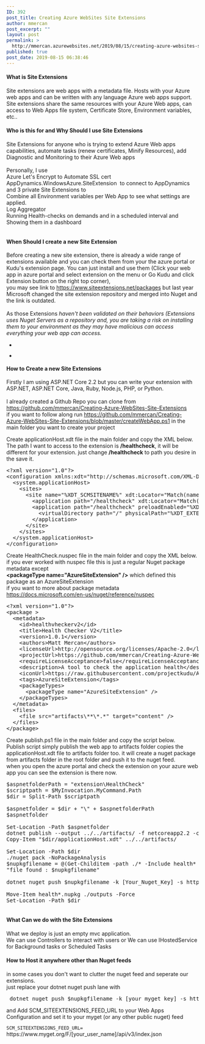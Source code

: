 ```yaml
---
ID: 392
post_title: Creating Azure WebSites Site Extensions
author: mmercan
post_excerpt: ""
layout: post
permalink: >
  http://mmercan.azurewebsites.net/2019/08/15/creating-azure-websites-site-extensions/
published: true
post_date: 2019-08-15 06:38:46
---
```

<!-- wp:heading {"level":4} -->
<h4>

What is Site Extensions

</h4>
<!-- /wp:heading -->

<!-- wp:paragraph -->
<p>Site extensions are web apps with a metadata file. Hosts with your Azure web apps and can be written with any language Azure web apps support. Site extensions share the same resources with your Azure Web apps, can access to Web Apps file system, Certificate Store, Environment variables, etc..  </p>
<!-- /wp:paragraph -->

<!-- wp:heading {"level":4} -->
<h4> Who is this for and  Why Should I use Site Extensions </h4>
<!-- /wp:heading -->

<!-- wp:paragraph -->
<p> Site Extensions for anyone who  is trying to extend Azure Web apps capabilities, automate tasks (renew certificates, Minify Resources), add Diagnostic and Monitoring to their Azure Web apps <br><br>Personally, I use <br>Azure Let's Encrypt to Automate SSL cert <br>AppDynamics.WindowsAzure.SiteExtension  to connect to AppDynamics <br>and 3 private Site Extensions to<br>Combine all Environment variables per Web App to see what settings are applied.<br>Log Aggregator <br>Running Health-checks on demands and in a scheduled interval and Showing them in a dashboard</p>
<!-- /wp:paragraph -->

<!-- wp:image {"id":462} -->
<figure class="wp-block-image"><img src="/wp-content/uploads/2019/08/Site-Extensions-img-3-1024x344.jpg" alt="" class="wp-image-462"/></figure>
<!-- /wp:image -->

<!-- wp:heading {"level":4} -->
<h4>When Should I create a new Site Extension</h4>
<!-- /wp:heading -->

<!-- wp:paragraph -->
<p>Before creating a new site extension, there is already a wide range of extensions available and you can check them from your the azure portal or Kudu's extension page. You can just install and use them (Click your web app in azure portal and select extension on the menu or Go Kudu and click Extension button on the right top corner), <br>you may see link to <a href="https://www.siteextensions.net/packages">https://www.siteextensions.net/packages</a>  but last year Microsoft changed the site extension repository and merged into Nuget and the link is outdated.<br><br>As those Extensions<em> haven't been validated on their behaviors (Extensions uses Nuget Servers as a repository and, you are taking a risk on installing them to your environment as they may have malicious can access everything your web app can access.</em></p>
<!-- /wp:paragraph -->

<!-- wp:gallery {"ids":[457,459]} -->
<ul class="wp-block-gallery columns-2 is-cropped"><li class="blocks-gallery-item"><figure><img src="/wp-content/uploads/2019/08/Site-Extensions-img-1.jpg" alt="" data-id="457" class="wp-image-457"/></figure></li><li class="blocks-gallery-item"><figure><img src="/wp-content/uploads/2019/08/Site-Extensions-img-2.jpg" alt="" data-id="459" data-link="https://mmercan.azurewebsites.net/2019/08/15/creating-azure-websites-site-extensions/site-extensions-img-2/" class="wp-image-459"/></figure></li></ul>
<!-- /wp:gallery -->

<!-- wp:heading {"level":4} -->
<h4>  How to Create a new Site Extensions </h4>
<!-- /wp:heading -->

<!-- wp:paragraph -->
<p>Firstly I am using  ASP.NET Core  2.2 but you can write your extension with ASP.NET, ASP.NET Core, Java, Ruby, Node.js, PHP, or Python. <br><br>I already created a Github Repo you can clone from <a href="https://github.com/mmercan/Creating-Azure-WebSites-Site-Extensions">https://github.com/mmercan/Creating-Azure-WebSites-Site-Extensions</a> <br>if you want to follow along  run <a href="https://github.com/mmercan/Creating-Azure-WebSites-Site-Extensions/blob/master/createWebApp.ps1">https://github.com/mmercan/Creating-Azure-WebSites-Site-Extensions/blob/master/createWebApp.ps1</a> in the main folder you want to create your project</p>
<!-- /wp:paragraph -->

<!-- wp:paragraph -->
<p>Create applicationHost.xdt file in the main folder and copy the XML below.<br>The path I want to access to the extension is <strong>/healthcheck</strong>, it will be different for your extension. just change  <strong>/healthcheck</strong> to path you desire in the save it.</p>
<!-- /wp:paragraph -->

<!-- wp:syntaxhighlighter/code {"language":"xml","makeURLsClickable":false} -->
<pre class="wp-block-syntaxhighlighter-code">&lt;?xml version="1.0"?>
&lt;configuration xmlns:xdt="http://schemas.microsoft.com/XML-Document-Transform">
  &lt;system.applicationHost>
    &lt;sites>
      &lt;site name="%XDT_SCMSITENAME%" xdt:Locator="Match(name)">
        &lt;application path="/healthcheck" xdt:Locator="Match(path)" xdt:Transform="Remove" />
        &lt;application path="/healthcheck" preloadEnabled="%XDT_PRELOADENABLED%" xdt:Transform="Insert">
          &lt;virtualDirectory path="/" physicalPath="%XDT_EXTENSIONPATH%" />
        &lt;/application>
      &lt;/site>
    &lt;/sites>
  &lt;/system.applicationHost>
&lt;/configuration></pre>
<!-- /wp:syntaxhighlighter/code -->

<!-- wp:paragraph -->
<p>  Create HealthCheck.nuspec  file in the main folder and copy the XML below.  <br>if you ever worked with nuspec file this is just a regular Nuget  package metadata except <br><strong> &lt;packageType name="AzureSiteExtension" /&gt;</strong> which defined this package as an AzureSiteExtension<br>if you want to more about  package metadata  <a href="https://docs.microsoft.com/en-us/nuget/reference/nuspec">https://docs.microsoft.com/en-us/nuget/reference/nuspec</a> </p>
<!-- /wp:paragraph -->

<!-- wp:syntaxhighlighter/code {"language":"xml","makeURLsClickable":false} -->
<pre class="wp-block-syntaxhighlighter-code">&lt;?xml version="1.0"?>
&lt;package >
  &lt;metadata>
    &lt;id>healthvheckerv2&lt;/id>
    &lt;title>Health Checker V2&lt;/title>
    &lt;version>1.0.1&lt;/version>
    &lt;authors>Matt Mercan&lt;/authors>
    &lt;licenseUrl>http://opensource.org/licenses/Apache-2.0&lt;/licenseUrl>
    &lt;projectUrl>https://github.com/mmercan/Creating-Azure-WebSites-Site-Extensions&lt;/projectUrl>
    &lt;requireLicenseAcceptance>false&lt;/requireLicenseAcceptance>
    &lt;description>A tool to check the application health&lt;/description>
    &lt;iconUrl>https://raw.githubusercontent.com/projectkudu/AzureSiteReplicator/master/AzureSiteReplicator/Content/WebsiteReplicator50x50.png&lt;/iconUrl>
    &lt;tags>AzureSiteExtension&lt;/tags>
    &lt;packageTypes>
      &lt;packageType name="AzureSiteExtension" />
    &lt;/packageTypes>
  &lt;/metadata>
  &lt;files>
    &lt;file src="artifacts\**\*.*" target="content" />
  &lt;/files>
&lt;/package></pre>
<!-- /wp:syntaxhighlighter/code -->

<!-- wp:paragraph -->
<p> Create publish.ps1 file in the main folder and copy the script below. <br>Publish script simply publish the web app to artifacts folder copies the  applicationHost.xdt file to  artifacts folder too. it will create a nuget package from artifacts folder in the root folder and push it to the nuget feed.<br>when you open the azure portal and check the extension on your azure web app you can see the extension is there now.</p>
<!-- /wp:paragraph -->

<!-- wp:syntaxhighlighter/code {"language":"powershell"} -->
<pre class="wp-block-syntaxhighlighter-code">$aspnetfolderPath = "extension\HealthCheck"
$scriptpath = $MyInvocation.MyCommand.Path 
$dir = Split-Path $scriptpath 

$aspnetfolder = $dir + "\" + $aspnetfolderPath
$aspnetfolder

Set-Location -Path $aspnetfolder
dotnet publish --output ../../artifacts/ -f netcoreapp2.2 -c Release
Copy-Item "$dir/applicationHost.xdt" ../../artifacts/

Set-Location -Path $dir
./nuget pack -NoPackageAnalysis
$nupkgfilename = @(Get-Childitem -path ./* -Include health* -exclude *.nuspec)[0].Name
"file found : $nupkgfilename"

dotnet nuget push $nupkgfilename -k [Your_Nuget_Key] -s https://api.nuget.org/v3/index.json

Move-Item health*.nupkg ./outputs -Force
Set-Location -Path $dir</pre>
<!-- /wp:syntaxhighlighter/code -->

<!-- wp:image {"id":484} -->
<figure class="wp-block-image"><img src="/wp-content/uploads/2019/08/Site-Extensions-img-4.jpg" alt="" class="wp-image-484"/></figure>
<!-- /wp:image -->

<!-- wp:heading {"level":4} -->
<h4>What Can we do with the Site Extensions</h4>
<!-- /wp:heading -->

<!-- wp:paragraph -->
<p>What we deploy is just an empty mvc application.<br>We can use Controllers to interact with users or We can use IHostedService for Background tasks or  Scheduled Tasks</p>
<!-- /wp:paragraph -->

<!-- wp:heading {"level":4} -->
<h4>  How to Host it anywhere other than Nuget feeds </h4>
<!-- /wp:heading -->

<!-- wp:paragraph -->
<p>in some cases you don't want to  clutter the nuget feed and seperate our extensions.<br>just replace your dotnet nuget push lane with </p>
<!-- /wp:paragraph -->

<!-- wp:syntaxhighlighter/code {"language":"powershell"} -->
<pre class="wp-block-syntaxhighlighter-code"> dotnet nuget push $nupkgfilename -k [your_myget_key] -s https://www.myget.org/F/[your_user_name]/api/v3/index.json </pre>
<!-- /wp:syntaxhighlighter/code -->

<!-- wp:paragraph -->
<p>and Add  SCM_SITEEXTENSIONS_FEED_URL  to your Web Apps Configuration and set it to your myget (or any other public nuget) feed</p>
<!-- /wp:paragraph -->

<!-- wp:paragraph -->
<p><code>SCM_SITEEXTENSIONS_FEED_URL=</code> https://www.myget.org/F/[your_user_name]/api/v3/index.json   <br></p>
<!-- /wp:paragraph -->

<!-- wp:image {"id":490} -->
<figure class="wp-block-image"><img src="/wp-content/uploads/2019/08/Site-Extensions-img-5.jpg" alt="" class="wp-image-490"/></figure>
<!-- /wp:image -->